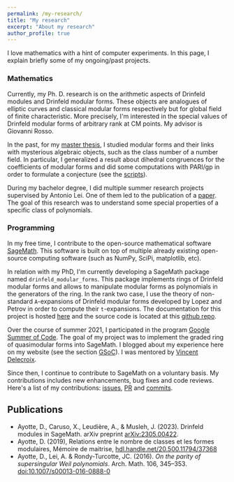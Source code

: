 ```yaml
---
permalink: /my-research/
title: "My research"
excerpt: "About my research"
author_profile: true
---
```


I love mathematics with a hint of computer experiments. In this page, I explain briefly some of my ongoing/past projects.

### Mathematics

Currently, my Ph. D. research is on the arithmetic aspects of Drinfeld modules and Drinfeld modular forms. These objects are analogues of elliptic curves and classical modular forms respectively but for global field of finite characteristic. More precisely, I'm interested in the special values of Drinfeld modular forms of arbitrary rank at CM points. My advisor is Giovanni Rosso.

In the past, for my [master thesis](http://hdl.handle.net/20.500.11794/37368), I studied modular forms and their links with mysterious algebraic objects, such as the class number of a number field. In particular, I generalized a result about dihedral congruences for the coefficients of modular forms and did some computations with PARI/gp in order to formulate a conjecture (see the [scripts](https://github.com/DavidAyotte/sym2-dihedral)).

During my bachelor degree, I did multiple summer research projects supervised by Antonio Lei. One of them led to the publication of a [paper](https://doi.org/10.1007/s00013-016-0888-0). The goal of this research was to understand some special properties of a specific class of polynomials.

### Programming

In my free time, I contribute to the open-source mathematical software [SageMath](https://www.sagemath.org/). This software is built on top of multiple already existing open-source computing software (such as NumPy, SciPi, matplotlib, etc).

In relation with my PhD, I'm currently developing a SageMath package named `drinfeld_modular_forms`. This package implements rings of Drinfeld modular forms and allows to manipulate modular forms as polynomials in the generators of the ring. In the rank two case, I use the theory of non-standard `A`-expansions of Drinfeld modular forms developed by Lopez and Petrov in order to compute their `t`-expansions. The documentation for this project is hosted [here](https://davidayotte.github.io/drinfeld_modular_forms/html/index.html) and the source code is located at this [github repo](https://github.com/DavidAyotte/drinfeld_modular_forms).

Over the course of summer 2021, I participated in the program [Google Summer of Code](https://summerofcode.withgoogle.com/). The goal of my project was to implement the graded ring of quasimodular forms into SageMath. I blogged about my experience here on my website (see the section [GSoC](/gsoc-blog/)). I was mentored by [Vincent Delecroix](https://www.labri.fr/perso/vdelecro/).

Since then, I continue to contribute to SageMath on a voluntary basis. My contributions includes new enhancements, bug fixes and code reviews. Here's a list of my contributions: [issues](https://github.com/sagemath/sage/issues?q=is%3Aissue+author%3ADavidAyotte+is%3Aclosed), [PR](https://github.com/sagemath/sage/pulls/DavidAyotte) and [commits](https://github.com/sagemath/sage/commits?author=DavidAyotte).

## Publications

* Ayotte, D., Caruso, X., Leudière, A., & Musleh, J. (2023). Drinfeld modules in SageMath. arXiv preprint [arXiv:2305.00422](https://arxiv.org/abs/2305.00422).
* Ayotte, D. (2019), Relations entre le nombre de classes et les formes modulaires, Mémoire de maitrise, [hdl.handle.net/20.500.11794/37368](http://hdl.handle.net/20.500.11794/37368)
* Ayotte, D., Lei, A. & Rondy-Turcotte, JC. (2016). *On the parity of supersingular Weil polynomials*. Arch. Math. 106, 345–353. [doi:10.1007/s00013-016-0888-0](https://doi.org/10.1007/s00013-016-0888-0)
